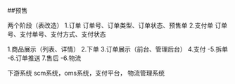 ##预售

两个阶段（表改造）
1.订单 订单号、订单类型、订单状态、预售单
2.支付单 订单号、支付单号、支付方式、支付状态

1.商品展示（列表、详情）
2.下单
3.订单展示（前台、管理后台）
4.支付
-5.拆单
-6.订单推送
7.售后
-6.物流

下游系统 
scm系统，oms系统，支付平台，   物流管理系统

